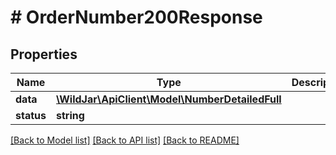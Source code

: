 # # OrderNumber200Response

## Properties

Name | Type | Description | Notes
------------ | ------------- | ------------- | -------------
**data** | [**\WildJar\ApiClient\Model\NumberDetailedFull**](NumberDetailedFull.md) |  | [optional]
**status** | **string** |  | [optional]

[[Back to Model list]](../../README.md#models) [[Back to API list]](../../README.md#endpoints) [[Back to README]](../../README.md)
